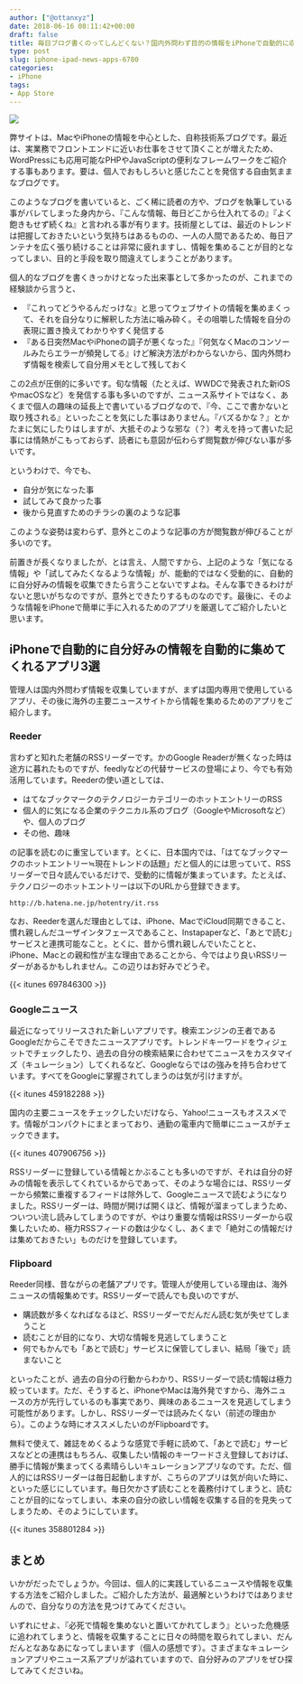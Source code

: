 ```yaml
---
author: ["@ottanxyz"]
date: 2018-06-16 08:11:42+00:00
draft: false
title: 毎日ブログ書くのってしんどくない？国内外問わず目的の情報をiPhoneで自動的に収集するのに欠かせないアプリ3選と、情報の効率的な集め方
type: post
slug: iphone-ipad-news-apps-6780
categories:
- iPhone
tags:
- App Store
---
```


![](/uploads/2018/06/180616-5b24c6107a069.jpg)






弊サイトは、MacやiPhoneの情報を中心とした、自称技術系ブログです。最近は、実業務でフロントエンドに近いお仕事をさせて頂くことが増えたため、WordPressにも応用可能なPHPやJavaScriptの便利なフレームワークをご紹介する事もあります。要は、個人でおもしろいと感じたことを発信する自由気ままなブログです。





このようなブログを書いていると、ごく稀に読者の方や、ブログを執筆している事がバレてしまった身内から、『こんな情報、毎日どこから仕入れてるの』『よく飽きもせず続くね』と言われる事が有ります。技術屋としては、最近のトレンドは把握しておきたいという気持ちはあるものの、一人の人間であるため、毎日アンテナを広く張り続けることは非常に疲れますし、情報を集めることが目的となってしまい、目的と手段を取り間違えてしまうことがあります。





個人的なブログを書くきっかけとなった出来事として多かったのが、これまでの経験談から言うと、






  * 『これってどうやるんだっけな』と思ってウェブサイトの情報を集めまくって、それを自分なりに解釈した方法に噛み砕く。その咀嚼した情報を自分の表現に置き換えてわかりやすく発信する
  * 『ある日突然MacやiPhoneの調子が悪くなった』『何気なくMacのコンソールみたらエラーが頻発してる』けど解決方法がわからないから、国内外問わず情報を検索して自分用メモとして残しておく




この2点が圧倒的に多いです。旬な情報（たとえば、WWDCで発表された新iOSやmacOSなど）を発信する事も多いのですが、ニュース系サイトではなく、あくまで個人の趣味の延長上で書いているブログなので、『今、ここで書かないと取り残される』といったことを気にした事はありません。『バズるかな？』とかたまに気にしたりはしますが、大抵そのような邪な（？）考えを持って書いた記事には情熱がこもっておらず、読者にも意図が伝わらず閲覧数が伸びない事が多いです。





というわけで、今でも、






  * 自分が気になった事
  * 試してみて良かった事
  * 後から見直すためのチラシの裏のような記事




このような姿勢は変わらず、意外とこのような記事の方が閲覧数が伸びることが多いのです。





前置きが長くなりましたが、とは言え、人間ですから、上記のような「気になる情報」や「試してみたくなるような情報」が、能動的ではなく受動的に、自動的に自分好みの情報を収集できたら言うことないですよね。そんな事できるわけがないと思いがちなのですが、意外とできたりするものなのです。最後に、そのような情報をiPhoneで簡単に手に入れるためのアプリを厳選してご紹介したいと思います。





## iPhoneで自動的に自分好みの情報を自動的に集めてくれるアプリ3選





管理人は国内外問わず情報を収集していますが、まずは国内専用で使用しているアプリ、その後に海外の主要ニュースサイトから情報を集めるためのアプリをご紹介します。





### Reeder





言わずと知れた老舗のRSSリーダーです。かのGoogle Readerが無くなった時は途方に暮れたものですが、feedlyなどの代替サービスの登場により、今でも有効活用しています。Reederの使い道としては、






  * はてなブックマークのテクノロジーカテゴリーのホットエントリーのRSS
  * 個人的に気になる企業のテクニカル系のブログ（GoogleやMicrosoftなど）や、個人のブログ
  * その他、趣味




の記事を読むのに重宝しています。とくに、日本国内では、「はてなブックマークのホットエントリー≒現在トレンドの話題」だと個人的には思っていて、RSSリーダーで日々読んでいるだけで、受動的に情報が集まっています。たとえば、テクノロジーのホットエントリーは以下のURLから登録できます。




    
    http://b.hatena.ne.jp/hotentry/it.rss





なお、Reederを選んだ理由としては、iPhone、MacでiCloud同期できること、慣れ親しんだユーザインタフェースであること、Instapaperなど、「あとで読む」サービスと連携可能なこと。とくに、昔から慣れ親しんでいたことと、iPhone、Macとの親和性が主な理由であることから、今ではより良いRSSリーダーがあるかもしれません。この辺りはお好みでどうぞ。



{{< itunes 697846300 >}}



### Googleニュース





最近になってリリースされた新しいアプリです。検索エンジンの王者であるGoogleだからこそできたニュースアプリです。トレンドキーワードをウィジェットでチェックしたり、過去の自分の検索結果に合わせてニュースをカスタマイズ（キュレーション）してくれるなど、Googleならではの強みを持ち合わせています。すべてをGoogleに掌握されてしまうのは気が引けますが。



{{< itunes 459182288 >}}



国内の主要ニュースをチェックしたいだけなら、Yahoo!ニュースもオススメです。情報がコンパクトにまとまっており、通勤の電車内で簡単にニュースがチェックできます。



{{< itunes 407906756 >}}



RSSリーダーに登録している情報とかぶることも多いのですが、それは自分の好みの情報を表示してくれているからであって、そのような場合には、RSSリーダーから頻繁に重複するフィードは除外して、Googleニュースで読むようになりました。RSSリーダーは、時間が開けば開くほど、情報が溜まってしまうため、ついつい流し読みしてしまうのですが、やはり重要な情報はRSSリーダーから収集したいため、極力RSSフィードの数は少なくし、あくまで「絶対この情報だけは集めておきたい」ものだけを登録しています。





### Flipboard





Reeder同様、昔ながらの老舗アプリです。管理人が使用している理由は、海外ニュースの情報集めです。RSSリーダーで読んでも良いのですが、






  * 購読数が多くなればなるほど、RSSリーダーでだんだん読む気が失せてしまうこと
  * 読むことが目的になり、大切な情報を見逃してしまうこと
  * 何でもかんでも「あとで読む」サービスに保管してしまい、結局「後で」読まないこと




といったことが、過去の自分の行動からわかり、RSSリーダーで読む情報は極力絞っています。ただ、そうすると、iPhoneやMacは海外発ですから、海外ニュースの方が先行しているのも事実であり、興味のあるニュースを見逃してしまう可能性があります。しかし、RSSリーダーでは読みたくない（前述の理由から）。このような時にオススメしたいのがFlipboardです。





無料で使えて、雑誌をめくるような感覚で手軽に読めて、「あとで読む」サービスなどとの連携はもちろん、収集したい情報のキーワードさえ登録しておけば、勝手に情報が集まってくる素晴らしいキュレーションアプリなのです。ただ、個人的にはRSSリーダーは毎日起動しますが、こちらのアプリは気が向いた時に、といった感じにしています。毎日欠かさず読むことを義務付けてしまうと、読むことが目的になってしまい、本来の自分の欲しい情報を収集する目的を見失ってしまうため、そのようにしています。



{{< itunes 358801284 >}}



## まとめ





いかがだったでしょうか。今回は、個人的に実践しているニュースや情報を収集する方法をご紹介しました。ご紹介した方法が、最適解というわけではありませんので、自分なりの方法を見つけてみてください。





いずれにせよ、『必死で情報を集めないと置いてかれてしまう』といった危機感に追われてしまうと、情報を収集することに日々の時間を取られてしまい、だんだんとなあなあになってしまいます（個人の感想です）。さまざまなキュレーションアプリやニュース系アプリが溢れていますので、自分好みのアプリをぜひ探してみてくださいね。
